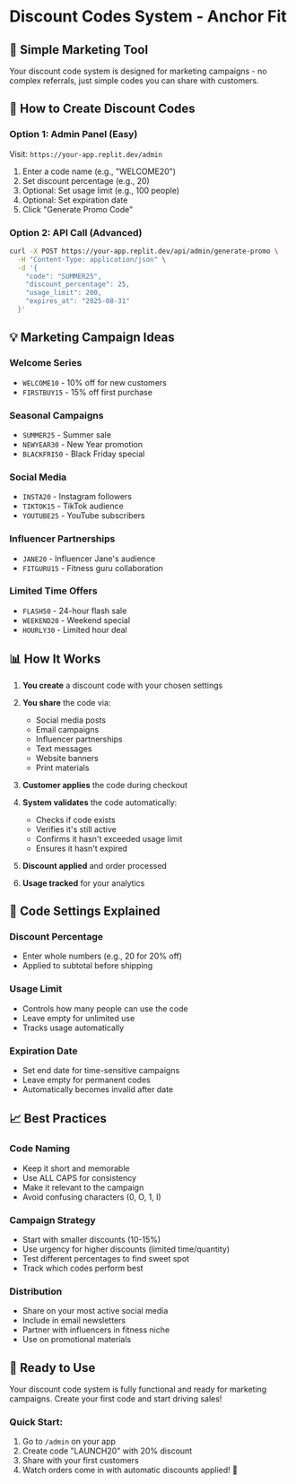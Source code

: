 # Discount Codes System - Anchor Fit

## 🎯 Simple Marketing Tool

Your discount code system is designed for marketing campaigns - no complex referrals, just simple codes you can share with customers.

## 🚀 How to Create Discount Codes

### **Option 1: Admin Panel (Easy)**
Visit: `https://your-app.replit.dev/admin`

1. Enter a code name (e.g., "WELCOME20")
2. Set discount percentage (e.g., 20)
3. Optional: Set usage limit (e.g., 100 people)
4. Optional: Set expiration date
5. Click "Generate Promo Code"

### **Option 2: API Call (Advanced)**
```bash
curl -X POST https://your-app.replit.dev/api/admin/generate-promo \
  -H "Content-Type: application/json" \
  -d '{
    "code": "SUMMER25",
    "discount_percentage": 25,
    "usage_limit": 200,
    "expires_at": "2025-08-31"
  }'
```

## 💡 Marketing Campaign Ideas

### **Welcome Series**
- `WELCOME10` - 10% off for new customers
- `FIRSTBUY15` - 15% off first purchase

### **Seasonal Campaigns**
- `SUMMER25` - Summer sale
- `NEWYEAR30` - New Year promotion
- `BLACKFRI50` - Black Friday special

### **Social Media**
- `INSTA20` - Instagram followers
- `TIKTOK15` - TikTok audience
- `YOUTUBE25` - YouTube subscribers

### **Influencer Partnerships**
- `JANE20` - Influencer Jane's audience
- `FITGURU15` - Fitness guru collaboration

### **Limited Time Offers**
- `FLASH50` - 24-hour flash sale
- `WEEKEND20` - Weekend special
- `HOURLY30` - Limited hour deal

## 📊 How It Works

1. **You create** a discount code with your chosen settings
2. **You share** the code via:
   - Social media posts
   - Email campaigns
   - Influencer partnerships
   - Text messages
   - Website banners
   - Print materials

3. **Customer applies** the code during checkout
4. **System validates** the code automatically:
   - Checks if code exists
   - Verifies it's still active
   - Confirms it hasn't exceeded usage limit
   - Ensures it hasn't expired

5. **Discount applied** and order processed
6. **Usage tracked** for your analytics

## 🔧 Code Settings Explained

### **Discount Percentage**
- Enter whole numbers (e.g., 20 for 20% off)
- Applied to subtotal before shipping

### **Usage Limit**
- Controls how many people can use the code
- Leave empty for unlimited use
- Tracks usage automatically

### **Expiration Date**
- Set end date for time-sensitive campaigns
- Leave empty for permanent codes
- Automatically becomes invalid after date

## 📈 Best Practices

### **Code Naming**
- Keep it short and memorable
- Use ALL CAPS for consistency
- Make it relevant to the campaign
- Avoid confusing characters (0, O, 1, I)

### **Campaign Strategy**
- Start with smaller discounts (10-15%)
- Use urgency for higher discounts (limited time/quantity)
- Test different percentages to find sweet spot
- Track which codes perform best

### **Distribution**
- Share on your most active social media
- Include in email newsletters
- Partner with influencers in fitness niche
- Use on promotional materials

## 🎯 Ready to Use

Your discount code system is fully functional and ready for marketing campaigns. Create your first code and start driving sales!

### **Quick Start:**
1. Go to `/admin` on your app
2. Create code "LAUNCH20" with 20% discount
3. Share with your first customers
4. Watch orders come in with automatic discounts applied! 🚀